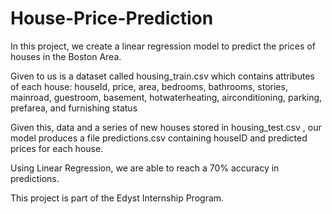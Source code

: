# House-Price-Prediction
In this project, we create a linear regression model to predict the prices of houses in the Boston Area.

Given to us is a dataset called housing_train.csv which contains attributes of each house: houseId, price, area, bedrooms, bathrooms, stories, mainroad, guestroom, basement, hotwaterheating, airconditioning, parking, prefarea, and furnishing status

Given this, data and a series of new houses stored in housing_test.csv , our model produces a file predictions.csv containing houseID and predicted prices for each house.

Using Linear Regression, we are able to reach a 70% accuracy in predictions.

This project is part of the Edyst Internship Program.
